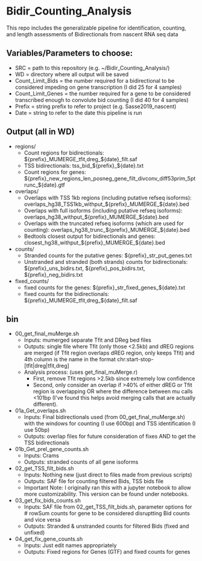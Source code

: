 # Bidir_Counting_Analysis
This repo includes the generalizable pipeline for identification, counting, and length assessments of Bidirectionals from nascent RNA seq data

## Variables/Parameters to choose:
* SRC = path to this repository (e.g. ~/Bidir_Counting_Analysis/)
* WD = directory where all output will be saved
* Count_Limit_Bids = the number required for a bidirectional to be considered impeding on gene transcription (I did 25 for 4 samples)
* Count_Limit_Genes = the number required for a gene to be considered transcribed enough to convolute bid counting (I did 40 for 4 samples)
* Prefix = string prefix to refer to project (e.g. Sasse2019_nascent)
* Date = string to refer to the date this pipeline is run

## Output (all in WD)
* regions/
    * Count regions for bidirectionals: ${prefix}_MUMERGE_tfit,dreg_${date}_filt.saf
    * TSS bidirectionals: tss_bid_${prefix}_${date}.txt
    * Count regions for genes: ${prefix}_new_regions_len_posneg_gene_filt_divconv_diff53prim_5ptrunc_${date}.gtf
* overlaps/
    * Overlaps with TSS 1kb regions (including putative refseq isoforms): overlaps_hg38_TSS1kb_withput_${prefix}_MUMERGE_${date}.bed
    * Overlaps with full isoforms (including putative refseq isoforms): overlaps_hg38_withput_${prefix}_MUMERGE_${date}.bed
    * Overlaps with the truncated refseq isoforms (which are used for counting): overlaps_hg38_trunc_${prefix}_MUMERGE_${date}.bed
    * Bedtools closest output for bidirectionals and genes: closest_hg38_withput_${prefix}_MUMERGE_${date}.bed
* counts/
    * Stranded counts for the putative genes: ${prefix}_str_put_genes.txt
    * Unstranded and stranded (both strands) counts for bidirectionals: ${prefix}_uns_bidirs.txt, ${prefix}_pos_bidirs.txt, ${prefix}_neg_bidirs.txt 
* fixed_counts/
    * fixed counts for the genes: ${prefix}_str_fixed_genes_${date}.txt
    * fixed counts for the bidirectionals: ${prefix}_MUMERGE_tfit,dreg_${date}_filt.saf 

## bin
* 00_get_final_muMerge.sh
    * Inputs: mumerged separate Tfit and DReg bed files
    * Outputs: single file where Tfit (only those <2.5kb) and dREG regions are merged (if Tfit region overlaps dREG region, only keeps Tfit) and 4th column is the name in the format chr:start-stop-[tfit|dreg|tfit,dreg]
    * Analysis process: (uses get_final_muMerge.r)
        * First, remove Tfit regions >2.5kb since extremely low confidence
        * Second, only consider an overlap if >40% of either dREG or Tfit region is overlapping OR where the difference between mu calls <101bp (I've found this helps avoid merging calls that are actually different).
* 01a_Get_overlaps.sh
    * Inputs: Final bidirectionals used (from 00_get_final_muMerge.sh) with the windows for counting (I use 600bp) and TSS identification (I use 50bp)
    * Outputs: overlap files for future consideration of fixes AND to get the TSS bidirectionals
* 01b_Get_prel_gene_counts.sh
    * Inputs: Crams
    * Outputs: stranded counts of all gene isoforms
* 02_get_TSS_filt_bids.sh
    * Inputs: Nothing new (just direct to files made from previous scripts)
    * Outputs: SAF file for counting filtered Bids, TSS bids file
    * Important Note: I originally ran this with a jupyter notebook to allow more customizability. This version can be found under notebooks.
* 03_get_fix_bids_counts.sh
    * Inputs: SAF file from 02_get_TSS_filt_bids.sh, parameter options for # rowSum counts for gene to be considered disruptting Bid counts and vice versa
    * Outputs: Stranded & unstranded counts for filtered Bids (fixed and unfixed)
* 04_get_fix_gene_counts.sh
    * Inputs: Just edit names appropriately
    * Outputs: Fixed regions for Genes (GTF) and fixed counts for genes